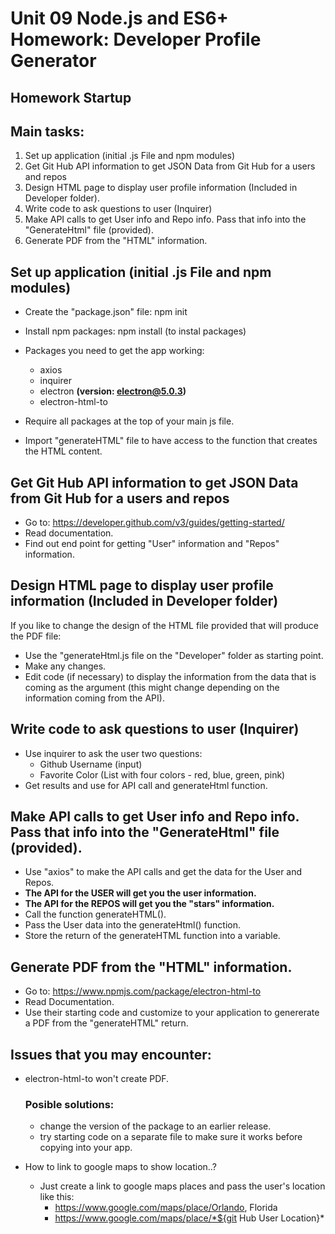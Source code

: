 # Unit 09 Node.js and ES6+ Homework: Developer Profile Generator

## Homework Startup

## Main tasks:

1. Set up application (initial .js File and npm modules)
2. Get Git Hub API information to get JSON Data from Git Hub for a users and repos
3. Design HTML page to display user profile information (Included in Developer folder).
4. Write code to ask questions to user (Inquirer)
5. Make API calls to get User info and Repo info. Pass that info into the "GenerateHtml" file (provided).
6. Generate PDF from the "HTML" information.


## Set up application (initial .js File and npm modules)
- Create the "package.json" file: npm init
- Install npm packages: npm install (to instal packages)
- Packages you need to get the app working:
    - axios
    - inquirer
    - electron **(version: electron@5.0.3)**
    - electron-html-to
    

- Require all packages at the top of your main js file.
- Import "generateHTML" file to have access to the function that creates the HTML content.

## Get Git Hub API information to get JSON Data from Git Hub for a users and repos

- Go to: https://developer.github.com/v3/guides/getting-started/
- Read documentation.
- Find out end point for getting "User" information and "Repos" information.

## Design HTML page to display user profile information (Included in Developer folder)

 If you like to change the design of the HTML file provided that will produce the PDF file:
- Use the "generateHtml.js file on the "Developer" folder as starting point.
- Make any changes.
- Edit code (if necessary) to display the information from the data that is coming as the argument (this might change depending on the information coming from the API).

## Write code to ask questions to user (Inquirer)

- Use inquirer to ask the user two questions:
    - Github Username (input)
    - Favorite Color (List with four colors - red, blue, green, pink)
- Get results and use for API call and generateHtml function.

## Make API calls to get User info and Repo info. Pass that info into the "GenerateHtml" file (provided).

- Use "axios" to make the API calls and get the data for the User and Repos.
- **The API for the USER will get you the user information.**
- **The API for the REPOS will get you the "stars" information.**
- Call the function generateHTML().
- Pass the User data into the generateHtml() function.
- Store the return of the generateHTML function into a variable.

## Generate PDF from the "HTML" information.

- Go to: https://www.npmjs.com/package/electron-html-to
- Read Documentation.
- Use their starting code and customize to your application to genererate a PDF from the "generateHTML" return.

## Issues that you may encounter:

- electron-html-to won't create PDF.

    ### Posible solutions:
    - change the version of the package to an earlier release.
    - try starting code on a separate file to make sure it works before copying into your app.

- How to link to google maps to show location..?
    - Just create a link to google maps places and pass the user's location like this:
        - https://www.google.com/maps/place/Orlando, Florida
        - https://www.google.com/maps/place/*${git Hub User Location}*